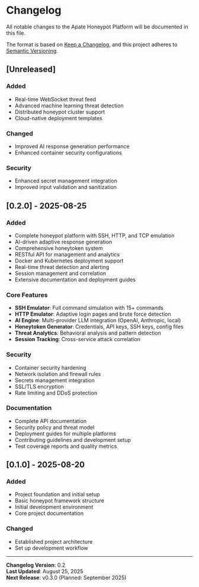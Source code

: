 # Changelog

All notable changes to the Apate Honeypot Platform will be documented in this file.

The format is based on [Keep a Changelog](https://keepachangelog.com/en/1.0.0/),
and this project adheres to [Semantic Versioning](https://semver.org/spec/v2.0.0.html).

## [Unreleased]

### Added

- Real-time WebSocket threat feed
- Advanced machine learning threat detection
- Distributed honeypot cluster support
- Cloud-native deployment templates

### Changed

- Improved AI response generation performance
- Enhanced container security configurations

### Security

- Enhanced secret management integration
- Improved input validation and sanitization

## [0.2.0] - 2025-08-25

### Added

- Complete honeypot platform with SSH, HTTP, and TCP emulation
- AI-driven adaptive response generation
- Comprehensive honeytoken system
- RESTful API for management and analytics
- Docker and Kubernetes deployment support
- Real-time threat detection and alerting
- Session management and correlation
- Extensive documentation and deployment guides

### Core Features

- **SSH Emulator**: Full command simulation with 15+ commands
- **HTTP Emulator**: Adaptive login pages and brute force detection
- **AI Engine**: Multi-provider LLM integration (OpenAI, Anthropic, local)
- **Honeytoken Generator**: Credentials, API keys, SSH keys, config files
- **Threat Analytics**: Behavioral analysis and pattern detection
- **Session Tracking**: Cross-service attack correlation

### Security

- Container security hardening
- Network isolation and firewall rules
- Secrets management integration
- SSL/TLS encryption
- Rate limiting and DDoS protection

### Documentation

- Complete API documentation
- Security policy and threat model
- Deployment guides for multiple platforms
- Contributing guidelines and development setup
- Test coverage reports and quality metrics

## [0.1.0] - 2025-08-20

### Added

- Project foundation and initial setup
- Basic honeypot framework structure
- Initial development environment
- Core project documentation

### Changed

- Established project architecture
- Set up development workflow

---

**Changelog Version**: 0.2  
**Last Updated**: August 25, 2025  
**Next Release**: v0.3.0 (Planned: September 2025)
